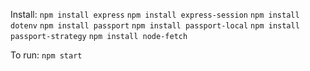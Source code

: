 Install: `npm install express`
         `npm install express-session`
         `npm install dotenv`
         `npm install passport`
         `npm install passport-local`
         `npm install passport-strategy`
         `npm install node-fetch`

To run: `npm start`